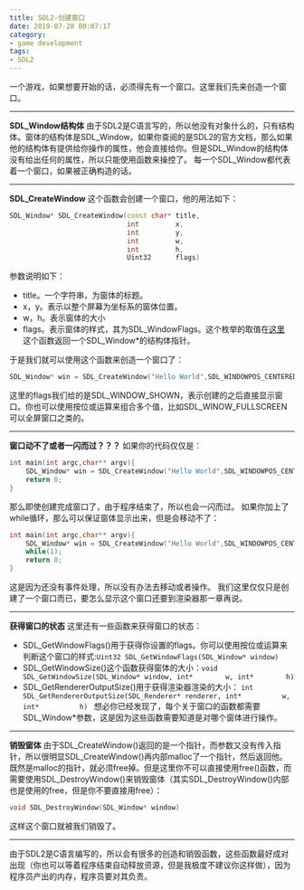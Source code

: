 ```yaml
---
title: SDL2-创建窗口
date: 2019-07-28 00:07:17
category:
- game development
tags:
- SDL2
---
```

一个游戏，如果想要开始的话，必须得先有一个窗口。这里我们先来创造一个窗口。
<!--more-->
***
**SDL_Window结构体**
由于SDL2是C语言写的，所以他没有对象什么的，只有结构体。窗体的结构体是SDL_Window。如果你查阅的是SDL2的官方文档，那么如果他的结构体有提供给你操作的属性，他会直接给你。但是SDL_Window的结构体没有给出任何的属性，所以只能使用函数来操控了。
每一个SDL_Window都代表着一个窗口，如果被正确构造的话。
***
**SDL_CreateWindow**
这个函数会创建一个窗口，他的用法如下：
```c++
SDL_Window* SDL_CreateWindow(const char* title,
                             int         x,
                             int         y,
                             int         w,
                             int         h,
                             Uint32      flags)
```
参数说明如下：

* title。一个字符串，为窗体的标题。
* x，y。表示以整个屏幕为坐标系的窗体位置。
* w，h。表示窗体的大小
* flags。表示窗体的样式，其为SDL_WindowFlags。这个枚举的取值在[这里](http://wiki.libsdl.org/SDL_WindowFlags)
  这个函数返回一个SDL_Window\*的结构体指针。

于是我们就可以使用这个函数来创造一个窗口了：
```c++
SDL_Window* win = SDL_CreateWindow("Hello World",SDL_WINDOWPOS_CENTERED,SDL_WINDOWPOS_CENTERED,700,700,SDL_WINDOW_SHOWN);
```
这里的flags我们给的是SDL_WINDOW_SHOWN，表示创建的之后直接显示窗口。你也可以使用按位或运算来组合多个值，比如SDL_WINOW_FULLSCREEN可以全屏窗口之类的。
***
**窗口动不了或者一闪而过？？？**
如果你的代码仅仅是：
```c++
int main(int argc,char** argv){
    SDL_Window* win = SDL_CreateWindow("Hello World",SDL_WINDOWPOS_CENTERED,SDL_WINDOWPOS_CENTERED,700,700,SDL_WINDOW_SHOWN);
    return 0;
}
```
那么即使创建完成窗口了，由于程序结束了，所以也会一闪而过。
如果你加上了while循环，那么可以保证窗体显示出来，但是会移动不了：
```c++
int main(int argc,char** argv){
    SDL_Window* win = SDL_CreateWindow("Hello World",SDL_WINDOWPOS_CENTERED,SDL_WINDOWPOS_CENTERED,700,700,SDL_WINDOW_SHOWN);
    while(1);
    return 0;
}
```
这是因为还没有事件处理，所以没有办法去移动或者操作。
我们这里仅仅只是创建了一个窗口而已，要怎么显示这个窗口还要到渲染器那一章再说。
***
**获得窗口的状态**
这里还有一些函数来获得窗口的状态：

* SDL_GetWindowFlags()用于获得你设置的flags。你可以使用按位或运算来判断这个窗口的样式:`Uint32 SDL_GetWindowFlags(SDL_Window* window)`
* SDL_GetWindowSize()这个函数获得窗体的大小：`void SDL_GetWindowSize(SDL_Window* window,
                       int*        w,
                       int*        h)
`
* SDL_GetRendererOutputSize()用于获得渲染器渲染的大小： `int SDL_GetRendererOutputSize(SDL_Renderer* renderer,
                              int*          w,
                              int*          h)
`
想必你已经发现了，每个关于窗口的函数都需要SDL_Window\*参数，这是因为这些函数需要知道是对哪个窗体进行操作。
***
**销毁窗体**
由于SDL_CreateWindow()返回的是一个指针，而参数又没有传入指针，所以很明显SDL_CreateWindow()再内部malloc了一个指针，然后返回他。既然是malloc的指针，就必须free掉。但是这里你不可以直接使用free()函数，而需要使用SDL_DestroyWindow()来销毁窗体（其实SDL_DestroyWindow()内部也是使用的free，但是你不要直接用free）：
```c++
void SDL_DestroyWindow(SDL_Window* window)
```
这样这个窗口就被我们销毁了。
***
由于SDL2是C语言编写的，所以会有很多的创造和销毁函数，这些函数最好成对出现（你也可以等着程序结束自动释放资源，但是我极度不建议你这样做），因为程序员产出的内存，程序员要对其负责。

